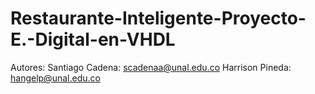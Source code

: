 # Restaurante-Inteligente-Proyecto-E.-Digital-en-VHDL

Autores:
Santiago Cadena: scadenaa@unal.edu.co
Harrison Pineda: hangelp@unal.edu.co


